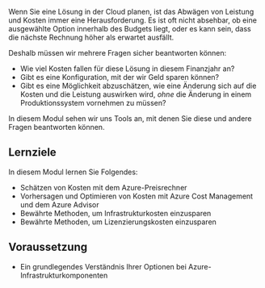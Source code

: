 Wenn Sie eine Lösung in der Cloud planen, ist das Abwägen von Leistung und Kosten immer eine Herausforderung. Es ist oft nicht absehbar, ob eine ausgewählte Option innerhalb des Budgets liegt, oder es kann sein, dass die nächste Rechnung höher als erwartet ausfällt.

Deshalb müssen wir mehrere Fragen sicher beantworten können:

- Wie viel Kosten fallen für diese Lösung in diesem Finanzjahr an? 
- Gibt es eine Konfiguration, mit der wir Geld sparen können? 
- Gibt es eine Möglichkeit abzuschätzen, wie eine Änderung sich auf die Kosten und die Leistung auswirken wird, _ohne_ die Änderung in einem Produktionssystem vornehmen zu müssen?

In diesem Modul sehen wir uns Tools an, mit denen Sie diese und andere Fragen beantworten können.

## <a name="learning-objectives"></a>Lernziele

In diesem Modul lernen Sie Folgendes:

- Schätzen von Kosten mit dem Azure-Preisrechner
- Vorhersagen und Optimieren von Kosten mit Azure Cost Management und dem Azure Advisor
- Bewährte Methoden, um Infrastrukturkosten einzusparen
- Bewährte Methoden, um Lizenzierungskosten einzusparen

## <a name="prerequisite"></a>Voraussetzung 

- Ein grundlegendes Verständnis Ihrer Optionen bei Azure-Infrastrukturkomponenten 
